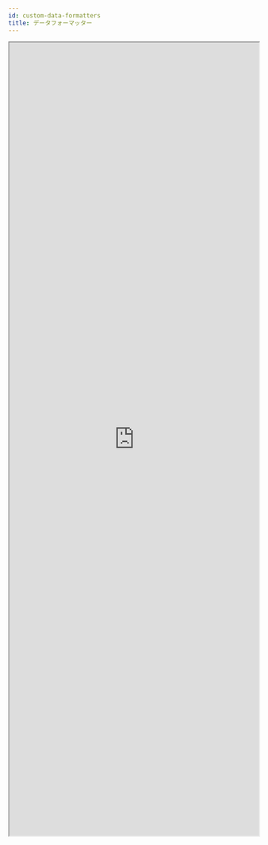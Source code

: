 ```yaml
---
id: custom-data-formatters
title: データフォーマッター
---
```


<div markdown="1">

<iframe src="https://4d-for-ios.github.io/gallery/#/type/formatter/picker/0" scrolling="no" height="1600" width="100%" x-bt="1"></iframe>
</div>